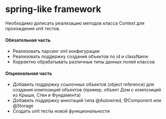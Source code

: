 # spring-like framework

Необходимо дописать реализацию методов класса Context для прохождения unit тестов.

#### Обязательная часть
* Реализовать парсинг xml конфигурации 
* Реализовать поддержку создания объектов по id и className
* Корректно обрабатывать различные типы данных полей классов

#### Опциональная часть
* Добавить поддержку ссылочных объектов (object reference) для создания композиций объектов 
(пример, объект Дом с композицей из Крыши, Стен и Фундамента)
* Добавить поддержку аннотаций типа @Autowired, @Component или @Storage
* Создать unit тесты новой функциональности